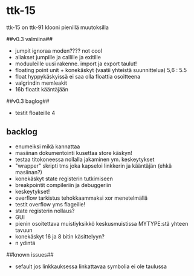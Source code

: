 # ttk-15 #
ttk-15 on ttk-91 klooni pienillä muutoksilla

##v0.3 valmiina##
 * jumpit ignoraa moden???? not cool
 * aliakset jumpille ja callille ja exitille 
 * moduuleille uusi rakenne. import ja export taulut!
 * floating point unit + konekäskyt    (vaatii yhteistä suunnittelua)       5,6 : 5.5
 * float hyppykäskyissä ei saa olla floattia osoitteena
 * valgrindin memleakit
 * 16b floatit kääntäjään

##v0.3 baglog##
 * testit floateille                                                        4

## backlog ##
 * enumeiksi mikä kannattaa
 * masiinan dokumentointi kusettaa store käskyn!
 * testaa titokoneessa nollalla jakaminen ym. keskeytykset
 * "wrapper" skripti tms joka kapseloi linkkerin ja kääntäjän (ehkä masiinan?)
 * konekäskyt state registerin tutkimiseen
 * breakpointit compileriin ja debuggeriin
 * keskeytykset!
 * overflow tarkistus tehokkaammaksi xor menetelmällä
 * testit overflow yms flageille!
 * state registerin nollaus?
 * GUI 
 * pienin osoitettava muistiyksikkö keskusmuistissa MYTYPE:stä yhteen tavuun
 * konekäskyt 16 ja 8 bitin käsittelyyn?
 * n ydintä

##known issues##
 * sefault jos linkkauksessa linkattavaa symbolia ei ole taulussa 
